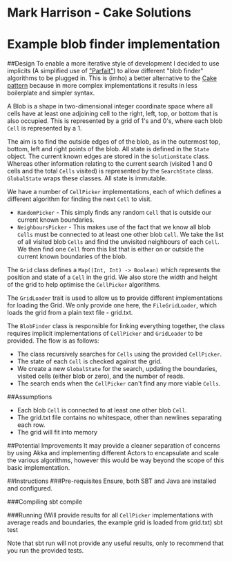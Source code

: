 # Mark Harrison - Cake Solutions
# Example blob finder implementation

##Design
To enable a more iterative style of development I decided to use implicits (A simplified use of ["Parfait"](https://t.co/GE1nIp5fx3)) to allow different "blob finder" algorithms to be plugged in. This is (imho) a better alternative to the [Cake pattern](http://www.cakesolutions.net/teamblogs/2011/12/19/cake-pattern-in-depth) because in more complex implementations it results in less boilerplate and simpler syntax.

A Blob is a shape in two-dimensional integer coordinate space where all cells have at least one adjoining cell to the right, left, top, or bottom that is also occupied. This is represented by a grid of 1's and 0's, where each blob `Cell` is represented by a 1.

The aim is to find the outside edges of of the blob, as in the outermost top, bottom, left and right points of the blob. All state is defined in the `State` object. The current known edges are stored in the `SolutionState` class. Whereas other information relating to the current search (visited 1 and 0 cells and the total `Cells` visited) is represented by the `SearchState` class. `GlobalState` wraps these classes. All state is immutable.

We have a number of `CellPicker` implementations, each of which defines a different algorithm for finding the next `Cell` to visit.

* `RandomPicker` - This simply finds any random `Cell` that is outside our current known boundaries.
* `NeighboursPicker` - This makes use of the fact that we know all blob `Cells` must be connected to at least one other blob `Cell`. We take the list of all visited blob `Cells` and find the unvisited neighbours of each `Cell`. We then find one `Cell` from this list that is either on or outside the current known boundaries of the blob.

The `Grid` class defines a `Map((Int, Int) -> Boolean)` which represents the position and state of a `Cell` in the grid. We also store the width and height of the grid to help optimise the `CellPicker` algorithms.

The `GridLoader` trait is used to allow us to provide different implementations for loading the Grid. We only provide one here, the `FileGridLoader`, which loads the grid from a plain text file - grid.txt.

The `BlobFinder` class is responsible for linking everything together, the class requires implicit implementations of `CellPicker` and `GridLoader` to be provided. The flow is as follows:

* The class recursively searches for `Cells` using the provided `CellPicker`.
* The state of each `Cell` is checked against the grid.
* We create a new `GlobalState` for the search, updating the boundaries, visited cells (either blob or zero), and the number of reads.
* The search ends when the `CellPicker` can't find any more viable `Cells`.

##Assumptions
* Each blob `Cell` is connected to at least one other blob `Cell`.
* The grid.txt file contains no whitespace, other than newlines separating each row.
* The grid will fit into memory

##Potential Improvements
It may provide a cleaner separation of concerns by using Akka and implementing different Actors to encapsulate and scale the various algorithms, however this would be way beyond the scope of this basic implementation.

##Instructions
###Pre-requisites
Ensure, both SBT and Java are installed and configured.

###Compiling
sbt compile

###Running (Will provide results for all `CellPicker` implementations with average reads and boundaries, the example grid is loaded from grid.txt)
sbt test

Note that sbt run will not provide any useful results, only to recommend that you run the provided tests.


